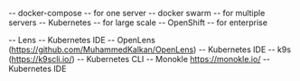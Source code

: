 -- docker-compose -- for one server
-- docker swarm -- for multiple servers
-- Kubernetes -- for large scale
-- OpenShift -- for enterprise

-- Lens -- Kubernetes IDE
-- OpenLens (https://github.com/MuhammedKalkan/OpenLens) -- Kubernetes IDE
-- k9s (https://k9scli.io/) -- Kubernetes CLI
-- Monokle https://monokle.io/ -- Kubernetes IDE
